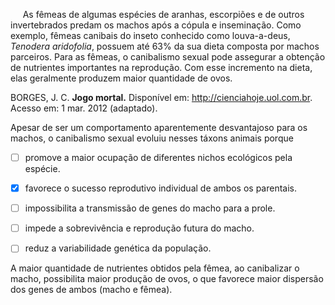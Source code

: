

     As fêmeas de algumas espécies de aranhas, escorpiões e de outros invertebrados predam os machos após a cópula e inseminação. Como exemplo, fêmeas canibais do inseto conhecido como louva-a-deus, *Tenodera aridofolia*, possuem até 63% da sua dieta composta por machos parceiros. Para as fêmeas, o canibalismo sexual pode assegurar a obtenção de nutrientes importantes na reprodução. Com esse incremento na dieta, elas geralmente produzem maior quantidade de ovos.

BORGES, J. C. **Jogo mortal.** Disponível em: http://cienciahoje.uol.com.br. Acesso em: 1 mar. 2012 (adaptado).

Apesar de ser um comportamento aparentemente desvantajoso para os machos, o canibalismo sexual evoluiu nesses táxons animais porque



- [ ] promove a maior ocupação de diferentes nichos ecológicos pela espécie.
- [x] favorece o sucesso reprodutivo individual de ambos os parentais.
- [ ] impossibilita a transmissão de genes do macho para a prole.
- [ ] impede a sobrevivência e reprodução futura do macho.
- [ ] reduz a variabilidade genética da população.


A maior quantidade de nutrientes obtidos pela fêmea, ao canibalizar o macho, possibilita maior produção de ovos, o que favorece maior dispersão dos genes de ambos (macho e fêmea).
